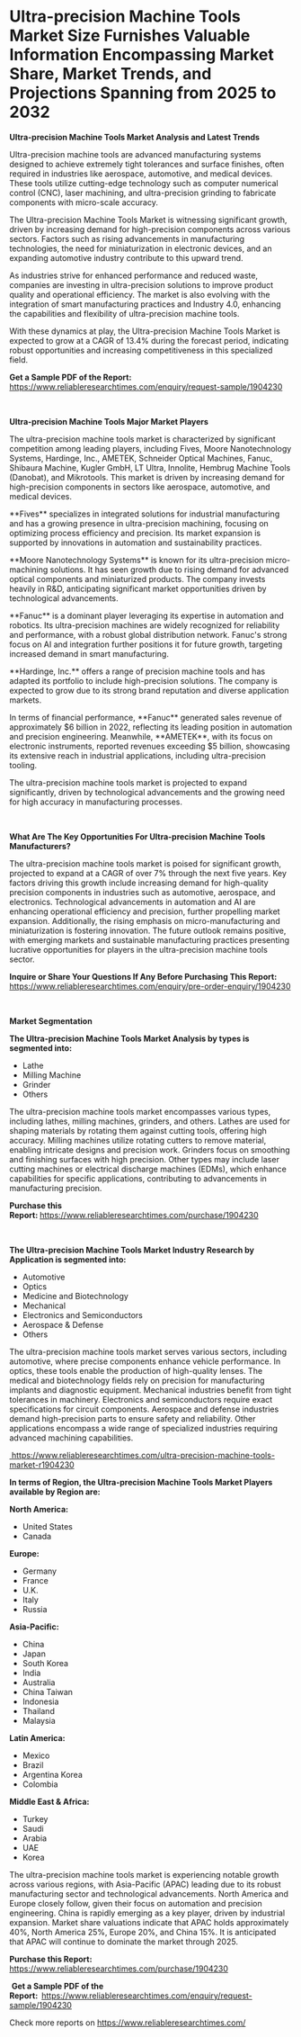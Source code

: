 <p><h1>Ultra-precision Machine Tools Market Size Furnishes Valuable Information Encompassing Market Share, Market Trends, and Projections Spanning from 2025 to 2032</h1></p><p><strong>Ultra-precision Machine Tools Market Analysis and Latest Trends</strong></p>
<p><p>Ultra-precision machine tools are advanced manufacturing systems designed to achieve extremely tight tolerances and surface finishes, often required in industries like aerospace, automotive, and medical devices. These tools utilize cutting-edge technology such as computer numerical control (CNC), laser machining, and ultra-precision grinding to fabricate components with micro-scale accuracy. </p><p>The Ultra-precision Machine Tools Market is witnessing significant growth, driven by increasing demand for high-precision components across various sectors. Factors such as rising advancements in manufacturing technologies, the need for miniaturization in electronic devices, and an expanding automotive industry contribute to this upward trend. </p><p>As industries strive for enhanced performance and reduced waste, companies are investing in ultra-precision solutions to improve product quality and operational efficiency. The market is also evolving with the integration of smart manufacturing practices and Industry 4.0, enhancing the capabilities and flexibility of ultra-precision machine tools. </p><p>With these dynamics at play, the Ultra-precision Machine Tools Market is expected to grow at a CAGR of 13.4% during the forecast period, indicating robust opportunities and increasing competitiveness in this specialized field.</p></p>
<p><strong>Get a Sample PDF of the Report:&nbsp;</strong> <a href="https://www.reliableresearchtimes.com/enquiry/request-sample/1904230?utm_campaign=2222&utm_medium=2&utm_source=Github&utm_content=ia&utm_term=28032025&utm_id=ultra-precision-machine-tools">https://www.reliableresearchtimes.com/enquiry/request-sample/1904230</a></p>
<p>&nbsp;</p>
<p><strong>Ultra-precision Machine Tools Major Market Players</strong></p>
<p><p>The ultra-precision machine tools market is characterized by significant competition among leading players, including Fives, Moore Nanotechnology Systems, Hardinge, Inc., AMETEK, Schneider Optical Machines, Fanuc, Shibaura Machine, Kugler GmbH, LT Ultra, Innolite, Hembrug Machine Tools (Danobat), and Mikrotools. This market is driven by increasing demand for high-precision components in sectors like aerospace, automotive, and medical devices.</p><p>**Fives** specializes in integrated solutions for industrial manufacturing and has a growing presence in ultra-precision machining, focusing on optimizing process efficiency and precision. Its market expansion is supported by innovations in automation and sustainability practices.</p><p>**Moore Nanotechnology Systems** is known for its ultra-precision micro-machining solutions. It has seen growth due to rising demand for advanced optical components and miniaturized products. The company invests heavily in R&D, anticipating significant market opportunities driven by technological advancements.</p><p>**Fanuc** is a dominant player leveraging its expertise in automation and robotics. Its ultra-precision machines are widely recognized for reliability and performance, with a robust global distribution network. Fanuc's strong focus on AI and integration further positions it for future growth, targeting increased demand in smart manufacturing.</p><p>**Hardinge, Inc.** offers a range of precision machine tools and has adapted its portfolio to include high-precision solutions. The company is expected to grow due to its strong brand reputation and diverse application markets.</p><p>In terms of financial performance, **Fanuc** generated sales revenue of approximately $6 billion in 2022, reflecting its leading position in automation and precision engineering. Meanwhile, **AMETEK**, with its focus on electronic instruments, reported revenues exceeding $5 billion, showcasing its extensive reach in industrial applications, including ultra-precision tooling.</p><p>The ultra-precision machine tools market is projected to expand significantly, driven by technological advancements and the growing need for high accuracy in manufacturing processes.</p></p>
<p>&nbsp;</p>
<p><strong>What Are The Key Opportunities For Ultra-precision Machine Tools Manufacturers?</strong></p>
<p><p>The ultra-precision machine tools market is poised for significant growth, projected to expand at a CAGR of over 7% through the next five years. Key factors driving this growth include increasing demand for high-quality precision components in industries such as automotive, aerospace, and electronics. Technological advancements in automation and AI are enhancing operational efficiency and precision, further propelling market expansion. Additionally, the rising emphasis on micro-manufacturing and miniaturization is fostering innovation. The future outlook remains positive, with emerging markets and sustainable manufacturing practices presenting lucrative opportunities for players in the ultra-precision machine tools sector.</p></p>
<p><strong>Inquire or Share Your Questions If Any Before Purchasing This Report:</strong> <a href="https://www.reliableresearchtimes.com/enquiry/pre-order-enquiry/1904230?utm_campaign=2222&utm_medium=2&utm_source=Github&utm_content=ia&utm_term=28032025&utm_id=ultra-precision-machine-tools">https://www.reliableresearchtimes.com/enquiry/pre-order-enquiry/1904230</a></p>
<p>&nbsp;</p>
<p><strong>Market Segmentation</strong></p>
<p><strong>The Ultra-precision Machine Tools Market Analysis by types is segmented into:</strong></p>
<p><ul><li>Lathe</li><li>Milling Machine</li><li>Grinder</li><li>Others</li></ul></p>
<p><p>The ultra-precision machine tools market encompasses various types, including lathes, milling machines, grinders, and others. Lathes are used for shaping materials by rotating them against cutting tools, offering high accuracy. Milling machines utilize rotating cutters to remove material, enabling intricate designs and precision work. Grinders focus on smoothing and finishing surfaces with high precision. Other types may include laser cutting machines or electrical discharge machines (EDMs), which enhance capabilities for specific applications, contributing to advancements in manufacturing precision.</p></p>
<p><strong>Purchase this Report:&nbsp;</strong><a href="https://www.reliableresearchtimes.com/purchase/1904230?utm_campaign=2222&utm_medium=2&utm_source=Github&utm_content=ia&utm_term=28032025&utm_id=ultra-precision-machine-tools">https://www.reliableresearchtimes.com/purchase/1904230</a></p>
<p>&nbsp;</p>
<p><strong>The Ultra-precision Machine Tools Market Industry Research by Application is segmented into:</strong></p>
<p><ul><li>Automotive</li><li>Optics</li><li>Medicine and Biotechnology</li><li>Mechanical</li><li>Electronics and Semiconductors</li><li>Aerospace & Defense</li><li>Others</li></ul></p>
<p><p>The ultra-precision machine tools market serves various sectors, including automotive, where precise components enhance vehicle performance. In optics, these tools enable the production of high-quality lenses. The medical and biotechnology fields rely on precision for manufacturing implants and diagnostic equipment. Mechanical industries benefit from tight tolerances in machinery. Electronics and semiconductors require exact specifications for circuit components. Aerospace and defense industries demand high-precision parts to ensure safety and reliability. Other applications encompass a wide range of specialized industries requiring advanced machining capabilities.</p></p>
<p><a href="https://www.reliableresearchtimes.com/ultra-precision-machine-tools-market-r1904230?utm_campaign=2222&utm_medium=2&utm_source=Github&utm_content=ia&utm_term=28032025&utm_id=ultra-precision-machine-tools">&nbsp;https://www.reliableresearchtimes.com/ultra-precision-machine-tools-market-r1904230</a></p>
<p><strong>In terms of Region, the Ultra-precision Machine Tools Market Players available by Region are:</strong></p>
<p>
    <p> <strong> North America: </strong>
        <ul>
            <li>United States</li>
            <li>Canada</li>
        </ul>
        </p> 
    <p> <strong> Europe: </strong>
        <ul>
            <li>Germany</li>
            <li>France</li>
            <li>U.K.</li>
            <li>Italy</li>
            <li>Russia</li>
        </ul>
        </p> 
    <p> <strong> Asia-Pacific: </strong>
        <ul>
            <li>China</li>
            <li>Japan</li>
            <li>South Korea</li>
            <li>India</li>
            <li>Australia</li>
            <li>China Taiwan</li>
            <li>Indonesia</li>
            <li>Thailand</li>
            <li>Malaysia</li>
        </ul>
        </p> 
    <p> <strong> Latin America: </strong>
        <ul>
            <li>Mexico</li>
            <li>Brazil</li>
            <li>Argentina Korea</li>
            <li>Colombia</li>
        </ul>
        </p> 
    <p> <strong> Middle East & Africa: </strong>
        <ul>
            <li>Turkey</li>
            <li>Saudi</li>
            <li>Arabia</li>
            <li>UAE</li>
            <li>Korea</li>
        </ul>
    </p>
    </p>
<p><p>The ultra-precision machine tools market is experiencing notable growth across various regions, with Asia-Pacific (APAC) leading due to its robust manufacturing sector and technological advancements. North America and Europe closely follow, given their focus on automation and precision engineering. China is rapidly emerging as a key player, driven by industrial expansion. Market share valuations indicate that APAC holds approximately 40%, North America 25%, Europe 20%, and China 15%. It is anticipated that APAC will continue to dominate the market through 2025.</p></p>
<p><strong>Purchase this Report: </strong><a href="https://www.reliableresearchtimes.com/purchase/1904230?utm_campaign=2222&utm_medium=2&utm_source=Github&utm_content=ia&utm_term=28032025&utm_id=ultra-precision-machine-tools">https://www.reliableresearchtimes.com/purchase/1904230</a></p>
<p>&nbsp;<strong>Get a Sample PDF of the Report:&nbsp;&nbsp;</strong><a href="https://www.reliableresearchtimes.com/enquiry/request-sample/1904230?utm_campaign=2222&utm_medium=2&utm_source=Github&utm_content=ia&utm_term=28032025&utm_id=ultra-precision-machine-tools">https://www.reliableresearchtimes.com/enquiry/request-sample/1904230</a></p>
<p><strong></strong></p>
<p>Check more reports on <a href="https://www.reliableresearchtimes.com/?utm_campaign=2222&utm_medium=2&utm_source=Github&utm_content=ia&utm_term=28032025&utm_id=ultra-precision-machine-tools">https://www.reliableresearchtimes.com/</a></p>